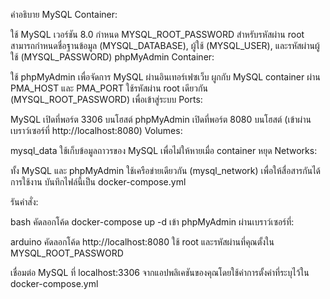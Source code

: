 คำอธิบาย
MySQL Container:

ใช้ MySQL เวอร์ชัน 8.0
กำหนด MYSQL_ROOT_PASSWORD สำหรับรหัสผ่าน root
สามารถกำหนดชื่อฐานข้อมูล (MYSQL_DATABASE), ผู้ใช้ (MYSQL_USER), และรหัสผ่านผู้ใช้ (MYSQL_PASSWORD)
phpMyAdmin Container:

ใช้ phpMyAdmin เพื่อจัดการ MySQL ผ่านอินเทอร์เฟซเว็บ
ผูกกับ MySQL container ผ่าน PMA_HOST และ PMA_PORT
ใช้รหัสผ่าน root เดียวกัน (MYSQL_ROOT_PASSWORD) เพื่อเข้าสู่ระบบ
Ports:

MySQL เปิดที่พอร์ต 3306 บนโฮสต์
phpMyAdmin เปิดที่พอร์ต 8080 บนโฮสต์ (เข้าผ่านเบราว์เซอร์ที่ http://localhost:8080)
Volumes:

mysql_data ใช้เก็บข้อมูลถาวรของ MySQL เพื่อไม่ให้หายเมื่อ container หยุด
Networks:

ทั้ง MySQL และ phpMyAdmin ใช้เครือข่ายเดียวกัน (mysql_network) เพื่อให้สื่อสารกันได้
การใช้งาน
บันทึกไฟล์นี้เป็น docker-compose.yml

รันคำสั่ง:

bash
คัดลอกโค้ด
docker-compose up -d
เข้า phpMyAdmin ผ่านเบราว์เซอร์ที่:

arduino
คัดลอกโค้ด
http://localhost:8080
ใช้ root และรหัสผ่านที่คุณตั้งใน MYSQL_ROOT_PASSWORD

เชื่อมต่อ MySQL ที่ localhost:3306 จากแอปพลิเคชันของคุณโดยใช้ค่าการตั้งค่าที่ระบุไว้ใน docker-compose.yml